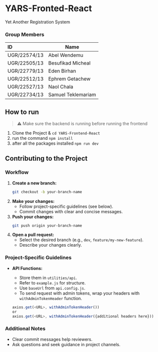# YARS-Fronted-React

Yet Another Registration System

### Group Members

| ID           | Name               |
| :----------- | ------------------ |
| UGR/22574/13 | Abel Wendemu       |
| UGR/22505/13 | Besufikad Micheal  |
| UGR/22779/13 | Eden Birhan        |
| UGR/22512/13 | Ephrem Getachew    |
| UGR/22527/13 | Naol Chala         |
| UGR/22734/13 | Samuel Teklemariam |

## How to run

> ⚠ Make sure the backend is running before running the frontend

1. Clone the Project & `cd YARS-Frontend-React`
2. run the command `npm install`
3. after all the packages installed `npm run dev`

## Contributing to the Project

### Workflow

1. **Create a new branch:**
    ```bash
    git checkout -b your-branch-name
    ```
2. **Make your changes:**
    - Follow project-specific guidelines (see below).
    - Commit changes with clear and concise messages.
3. **Push your changes:**
    ```bash
    git push origin your-branch-name
    ```
4. **Open a pull request:**
    - Select the desired branch (e.g., `dev`, `feature/my-new-feature`).
    - Describe your changes clearly.

### Project-Specific Guidelines

-   **API Functions:**

    -   Store them in `utilities/api`.
    -   Refer to `example.js` for structure.
    -   Use `baseUrl` from `api.config.js`.
    -   To send request with admin tokens, wrap your headers with `withAdminTokenHeader` function.

    ```js
    axios.get(<URL>, withAdminTokenHeader())
    or
    axios.get(<URL>, withAdminTokenHeader({additional headers here}))
    ```

### Additional Notes

-   Clear commit messages help reviewers.
-   Ask questions and seek guidance in project channels.
